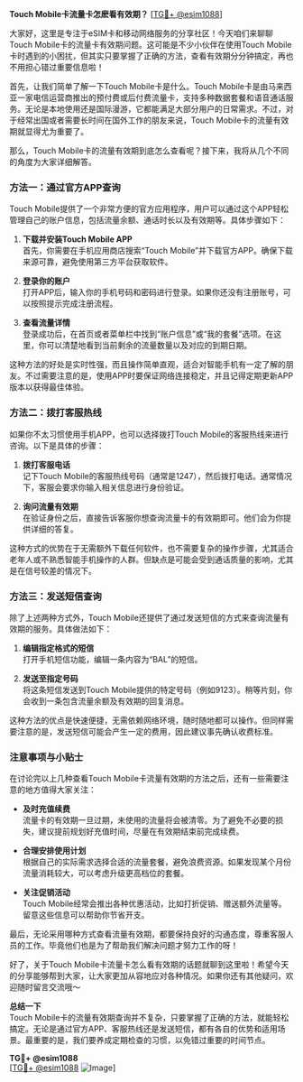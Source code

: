 **Touch Mobile卡流量卡怎麽看有效期？** [[TG💪+ @esim1088](https://t.me/s/esim1088)]

大家好，这里是专注于eSIM卡和移动网络服务的分享社区！今天咱们来聊聊Touch Mobile卡的流量卡有效期问题。这可能是不少小伙伴在使用Touch Mobile卡时遇到的小困扰，但其实只要掌握了正确的方法，查看有效期分分钟搞定，再也不用担心错过重要信息啦！

首先，让我们简单了解一下Touch Mobile卡是什么。Touch Mobile卡是由马来西亚一家电信运营商推出的预付费或后付费流量卡，支持多种数据套餐和语音通话服务。无论是本地使用还是国际漫游，它都能满足大部分用户的日常需求。不过，对于经常出国或者需要长时间在国外工作的朋友来说，Touch Mobile卡的流量有效期就显得尤为重要了。

那么，Touch Mobile卡的流量有效期到底怎么查看呢？接下来，我将从几个不同的角度为大家详细解答。

### 方法一：通过官方APP查询

Touch Mobile提供了一个非常方便的官方应用程序，用户可以通过这个APP轻松管理自己的账户信息，包括流量余额、通话时长以及有效期等。具体步骤如下：

1. **下载并安装Touch Mobile APP**  
   首先，你需要在手机应用商店搜索“Touch Mobile”并下载官方APP。确保下载来源可靠，避免使用第三方平台获取软件。

2. **登录你的账户**  
   打开APP后，输入你的手机号码和密码进行登录。如果你还没有注册账号，可以按照提示完成注册流程。

3. **查看流量详情**  
   登录成功后，在首页或者菜单栏中找到“账户信息”或“我的套餐”选项。在这里，你可以清楚地看到当前剩余的流量数量以及对应的到期日期。

这种方法的好处是实时性强，而且操作简单直观，适合对智能手机有一定了解的朋友。不过需要注意的是，使用APP时要保证网络连接稳定，并且记得定期更新APP版本以获得最佳体验。

### 方法二：拨打客服热线

如果你不太习惯使用手机APP，也可以选择拨打Touch Mobile的客服热线来进行咨询。以下是具体的步骤：

1. **拨打客服电话**  
   记下Touch Mobile的客服热线号码（通常是1247），然后拨打电话。通常情况下，客服会要求你输入相关信息进行身份验证。

2. **询问流量有效期**  
   在验证身份之后，直接告诉客服你想查询流量卡的有效期即可。他们会为你提供详细的答复。

这种方式的优势在于无需额外下载任何软件，也不需要复杂的操作步骤，尤其适合老年人或不熟悉智能手机操作的人群。但缺点是可能会受到通话质量的影响，尤其是在信号较差的情况下。

### 方法三：发送短信查询

除了上述两种方式外，Touch Mobile还提供了通过发送短信的方式来查询流量有效期的服务。具体做法如下：

1. **编辑指定格式的短信**  
   打开手机短信功能，编辑一条内容为“BAL”的短信。

2. **发送至指定号码**  
   将这条短信发送到Touch Mobile提供的特定号码（例如9123）。稍等片刻，你会收到一条包含流量余额及有效期的回复消息。

这种方法的优点是快速便捷，无需依赖网络环境，随时随地都可以操作。但同样需要注意的是，发送短信可能会产生一定的费用，因此建议事先确认收费标准。

### 注意事项与小贴士

在讨论完以上几种查看Touch Mobile卡流量有效期的方法之后，还有一些需要注意的地方值得大家关注：

- **及时充值续费**  
  流量卡的有效期一旦过期，未使用的流量将会被清零。为了避免不必要的损失，建议提前规划好充值时间，尽量在有效期结束前完成续费。

- **合理安排使用计划**  
  根据自己的实际需求选择合适的流量套餐，避免浪费资源。如果发现某个月份流量消耗较大，可以考虑升级更高档位的套餐。

- **关注促销活动**  
  Touch Mobile经常会推出各种优惠活动，比如打折促销、赠送额外流量等。留意这些信息可以帮助你节省开支。

最后，无论采用哪种方式查看流量有效期，都要保持良好的沟通态度，尊重客服人员的工作。毕竟他们也是为了帮助我们解决问题才努力工作的呀！

好了，关于Touch Mobile卡流量卡怎么看有效期的话题就聊到这里啦！希望今天的分享能够帮到大家，让大家更加从容地应对各种情况。如果你还有其他疑问，欢迎随时留言交流哦～

**总结一下**  
Touch Mobile卡的流量有效期查询并不复杂，只要掌握了正确的方法，就能轻松搞定。无论是通过官方APP、客服热线还是发送短信，都有各自的优势和适用场景。最重要的是，我们要养成定期检查的习惯，以免错过重要的时间节点。  

**TG💪+ @esim1088**  
[[TG💪+ @esim1088](https://t.me/s/esim1088) ![Image](https://i.postimg.cc/4NQfJmqS/Snipaste-2025-05-13-00-14-12.png)]